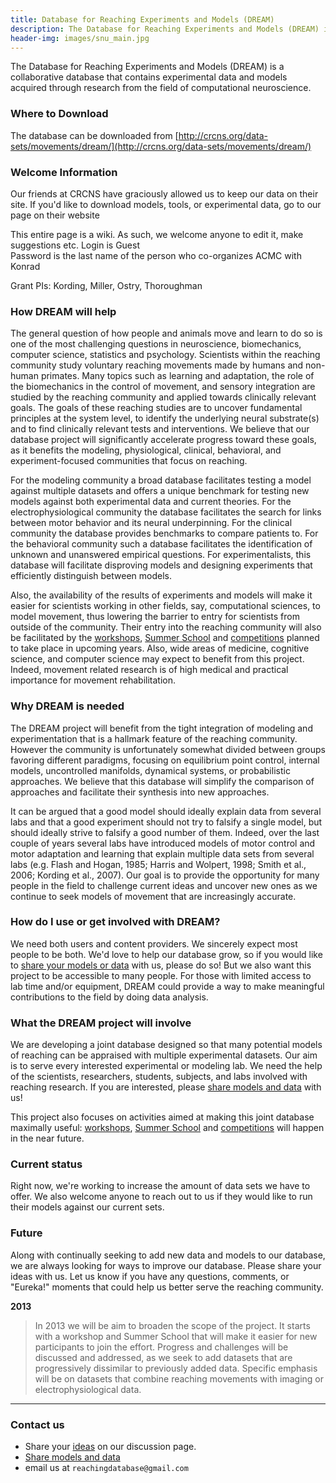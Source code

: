```yaml
---
title: Database for Reaching Experiments and Models (DREAM)
description: The Database for Reaching Experiments and Models (DREAM) is a collaborative database that contains experimental data and models acquired through research from the field of computational neuroscience.
header-img: images/snu_main.jpg
---
```


The Database for Reaching Experiments and Models (DREAM) is a collaborative database that contains experimental data and models acquired through research from the field of computational neuroscience.

### Where to Download

The database can be downloaded from [http://crcns.org/data-sets/movements/dream/](http://crcns.org/data-sets/movements/dream/)

### Welcome Information

Our friends at CRCNS have graciously allowed us to keep our data on their site. If you'd like to download models, tools, or experimental data, go to our page on their website

This entire page is a wiki. As such, we welcome anyone to edit it, make suggestions etc.
Login is Guest<br>
Password is the last name of the person who co-organizes ACMC with Konrad

Grant PIs: Kording, Miller, Ostry, Thoroughman

### How DREAM will help

The general question of how people and animals move and learn to do so is one of the most challenging questions in neuroscience, biomechanics, computer science, statistics and psychology. Scientists within the reaching community study voluntary reaching movements made by humans and non-human primates. Many topics such as learning and adaptation, the role of the biomechanics in the control of movement, and sensory integration are studied by the reaching community and applied towards clinically relevant goals. The goals of these reaching studies are to uncover fundamental principles at the system level, to identify the underlying neural substrate(s) and to find clinically relevant tests and interventions. We believe that our database project will significantly accelerate progress toward these goals, as it benefits the modeling, physiological, clinical, behavioral, and experiment-focused communities that focus on reaching.

For the modeling community a broad database facilitates testing a model against multiple datasets and offers a unique benchmark for testing new models against both experimental data and current theories. For the electrophysiological community the database facilitates the search for links between motor behavior and its neural underpinning. For the clinical community the database provides benchmarks to compare patients to. For the behavioral community such a database facilitates the identification of unknown and unanswered empirical questions. For experimentalists, this database will facilitate disproving models and designing experiments that efficiently distinguish between models.

Also, the availability of the results of experiments and models will make it easier for scientists working in other fields, say, computational sciences, to model movement, thus lowering the barrier to entry for scientists from outside of the community. Their entry into the reaching community will also be facilitated by the [workshops](http://klab.smpp.northwestern.edu/wiki/index.php5/Workshops), [Summer School](http://klab.smpp.northwestern.edu/wiki/index.php5/Summer_School) and [competitions](http://klab.smpp.northwestern.edu/wiki/index.php5/Competitions) planned to take place in upcoming years. Also, wide areas of medicine, cognitive science, and computer science may expect to benefit from this project. Indeed, movement related research is of high medical and practical importance for movement rehabilitation.

### Why DREAM is needed

The DREAM project will benefit from the tight integration of modeling and experimentation that is a hallmark feature of the reaching community. However the community is unfortunately somewhat divided between groups favoring different paradigms, focusing on equilibrium point control, internal models, uncontrolled manifolds, dynamical systems, or probabilistic approaches. We believe that this database will simplify the comparison of approaches and facilitate their synthesis into new approaches.

It can be argued that a good model should ideally explain data from several labs and that a good experiment should not try to falsify a single model, but should ideally strive to falsify a good number of them. Indeed, over the last couple of years several labs have introduced models of motor control and motor adaptation and learning that explain multiple data sets from several labs (e.g. Flash and Hogan, 1985; Harris and Wolpert, 1998; Smith et al., 2006; Kording et al., 2007). Our goal is to provide the opportunity for many people in the field to challenge current ideas and uncover new ones as we continue to seek models of movement that are increasingly accurate.


### How do I use or get involved with DREAM?

We need both users and content providers. We sincerely expect most people to be both. We'd love to help our database grow, so if you would like to [share your models or data](http://klab.smpp.northwestern.edu/wiki/index.php5/Share_models_and_data) with us, please do so! But we also want this project to be accessible to many people. For those with limited access to lab time and/or equipment, DREAM could provide a way to make meaningful contributions to the field by doing data analysis.


### What the DREAM project will involve

We are developing a joint database designed so that many potential models of reaching can be appraised with multiple experimental datasets. Our aim is to serve every interested experimental or modeling lab. We need the help of the scientists, researchers, students, subjects, and labs involved with reaching research. If you are interested, please [share models and data](http://klab.smpp.northwestern.edu/wiki/index.php5/Share_models_and_data) with us!

This project also focuses on activities aimed at making this joint database maximally useful: [workshops](http://klab.smpp.northwestern.edu/wiki/index.php5/Workshops), [Summer School](http://klab.smpp.northwestern.edu/wiki/index.php5/Summer_School) and [competitions](http://klab.smpp.northwestern.edu/wiki/index.php5/Competitions) will happen in the near future.


### Current status

Right now, we're working to increase the amount of data sets we have to offer. We also welcome anyone to reach out to us if they would like to run their models against our current sets.


### Future

Along with continually seeking to add new data and models to our database, we are always looking for ways to improve our database. Please share your ideas with us. Let us know if you have any questions, comments, or "Eureka!" moments that could help us better serve the reaching community.

**2013**
> In 2013 we will be aim to broaden the scope of the project. It starts with a workshop and Summer School that will make it easier for new participants to join the effort. Progress and challenges will be discussed and addressed, as we seek to add datasets that are progressively dissimilar to previously added data. Specific emphasis will be on datasets that combine reaching movements with imaging or electrophysiological data.

<hr>

### Contact us

- Share your [ideas](http://klab.smpp.northwestern.edu/wiki/index.php5/Ideas) on our discussion page.
- [Share models and data](http://klab.smpp.northwestern.edu/wiki/index.php5/Share_models_and_data)
- email us at `reachingdatabase@gmail.com`
